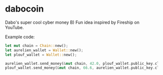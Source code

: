# dabocoin
Dabo's super cool cyber money B)
Fun idea inspired by Fireship on YouTube.

Example code:

```Rust
let mut chain = Chain::new();
let aurelien_wallet = Wallet::new();
let plouf_wallet = Wallet::new();

aurelien_wallet.send_money(&mut chain, 42.0, plouf_wallet.public_key.clone());
plouf_wallet.send_money(&mut chain, 66.6, aurelien_wallet.public_key.clone());
```